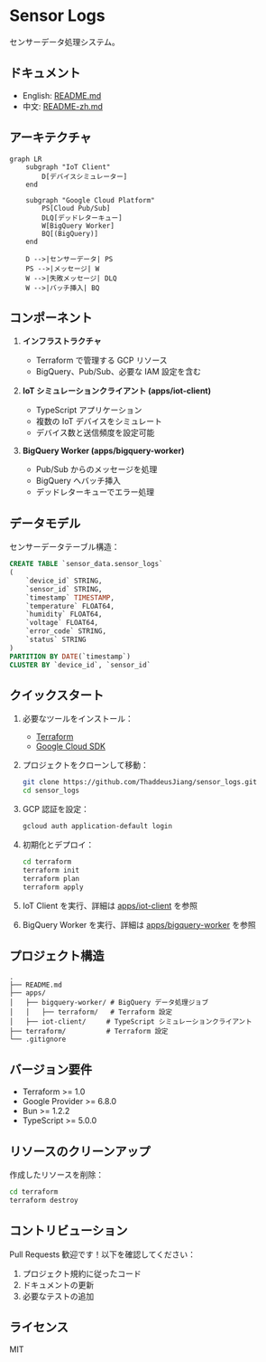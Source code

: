 # Sensor Logs

センサーデータ処理システム。

## ドキュメント
- English: [README.md](README.md)
- 中文: [README-zh.md](README-zh.md)

## アーキテクチャ

```mermaid
graph LR
    subgraph "IoT Client"
        D[デバイスシミュレーター]
    end

    subgraph "Google Cloud Platform"
        PS[Cloud Pub/Sub]
        DLQ[デッドレターキュー]
        W[BigQuery Worker]
        BQ[(BigQuery)]
    end

    D -->|センサーデータ| PS
    PS -->|メッセージ| W
    W -->|失敗メッセージ| DLQ
    W -->|バッチ挿入| BQ
```

## コンポーネント

1. **インフラストラクチャ**
   - Terraform で管理する GCP リソース
   - BigQuery、Pub/Sub、必要な IAM 設定を含む

2. **IoT シミュレーションクライアント (apps/iot-client)**
   - TypeScript アプリケーション
   - 複数の IoT デバイスをシミュレート
   - デバイス数と送信頻度を設定可能

3. **BigQuery Worker (apps/bigquery-worker)**
   - Pub/Sub からのメッセージを処理
   - BigQuery へバッチ挿入
   - デッドレターキューでエラー処理

## データモデル

センサーデータテーブル構造：

```sql
CREATE TABLE `sensor_data.sensor_logs`
(
    `device_id` STRING,
    `sensor_id` STRING,
    `timestamp` TIMESTAMP,
    `temperature` FLOAT64,
    `humidity` FLOAT64,
    `voltage` FLOAT64,
    `error_code` STRING,
    `status` STRING
)
PARTITION BY DATE(`timestamp`)
CLUSTER BY `device_id`, `sensor_id`
```

## クイックスタート

1. 必要なツールをインストール：
   - [Terraform](https://developer.hashicorp.com/terraform/downloads)
   - [Google Cloud SDK](https://cloud.google.com/sdk/docs/install)

2. プロジェクトをクローンして移動：
   ```bash
   git clone https://github.com/ThaddeusJiang/sensor_logs.git
   cd sensor_logs
   ```

3. GCP 認証を設定：
   ```bash
   gcloud auth application-default login
   ```

4. 初期化とデプロイ：
   ```bash
   cd terraform
   terraform init
   terraform plan
   terraform apply
   ```

5. IoT Client を実行、詳細は [apps/iot-client](apps/iot-client) を参照
6. BigQuery Worker を実行、詳細は [apps/bigquery-worker](apps/bigquery-worker) を参照

## プロジェクト構造

```
.
├── README.md
├── apps/
│   ├── bigquery-worker/ # BigQuery データ処理ジョブ
│   │   ├── terraform/   # Terraform 設定
│   ├── iot-client/     # TypeScript シミュレーションクライアント
├── terraform/          # Terraform 設定
└── .gitignore
```

## バージョン要件

- Terraform >= 1.0
- Google Provider >= 6.8.0
- Bun >= 1.2.2
- TypeScript >= 5.0.0

## リソースのクリーンアップ

作成したリソースを削除：
```bash
cd terraform
terraform destroy
```

## コントリビューション

Pull Requests 歓迎です！以下を確認してください：
1. プロジェクト規約に従ったコード
2. ドキュメントの更新
3. 必要なテストの追加

## ライセンス

MIT
